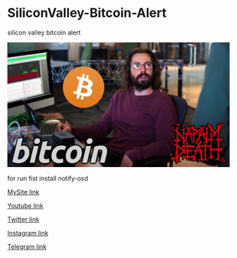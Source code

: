 # SiliconValley-Bitcoin-Alert
silicon valley bitcoin alert

![Alt text](https://raw.githubusercontent.com/kiahamedi/SiliconValley-Bitcoin-Alert/master/silicon%20valley%20bitcoin%20alert.jpg "Screenshot")

for run fist install notify-osd 

[MySite link](http://kiahamedi.ir/)

[Youtube link](https://www.youtube.com/channel/UCT-rXauwXiJ1yGrZNXzLrWQ)

[Twitter link](https://twitter.com/kia_arta97)

[Instagram link](https://www.instagram.com/kia.hamediii/)

[Telegram link](https://telegram.me/happy722)
